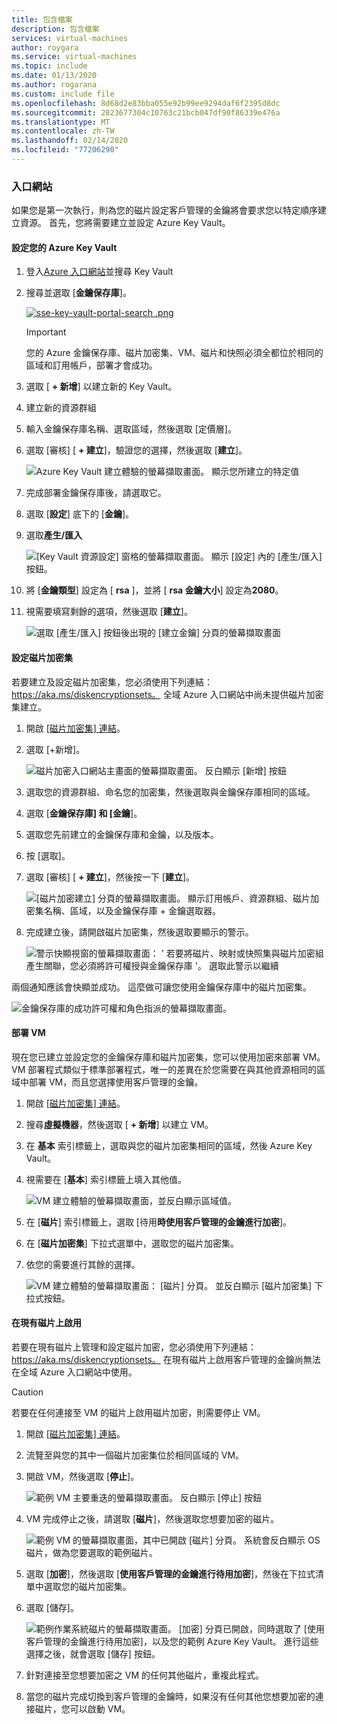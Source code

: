 ```yaml
---
title: 包含檔案
description: 包含檔案
services: virtual-machines
author: roygara
ms.service: virtual-machines
ms.topic: include
ms.date: 01/13/2020
ms.author: rogarana
ms.custom: include file
ms.openlocfilehash: 8d68d2e83bba055e92b99ee9294daf6f2395d8dc
ms.sourcegitcommit: 2823677304c10763c21bcb047df90f86339e476a
ms.translationtype: MT
ms.contentlocale: zh-TW
ms.lasthandoff: 02/14/2020
ms.locfileid: "77206290"
---
```

### <a name="portal"></a>入口網站

如果您是第一次執行，則為您的磁片設定客戶管理的金鑰將會要求您以特定順序建立資源。 首先，您將需要建立並設定 Azure Key Vault。

#### <a name="setting-up-your-azure-key-vault"></a>設定您的 Azure Key Vault

1. 登入[Azure 入口網站](https://portal.azure.com/)並搜尋 Key Vault
1. 搜尋並選取 [**金鑰保存庫**]。

    [![sse-key-vault-portal-search .png](media/virtual-machines-disk-encryption-portal/sse-key-vault-portal-search.png)](media/virtual-machines-disk-encryption-portal/sse-key-vault-portal-search-expanded.png#lightbox)

    > [!IMPORTANT]
    > 您的 Azure 金鑰保存庫、磁片加密集、VM、磁片和快照必須全都位於相同的區域和訂用帳戶，部署才會成功。

1. 選取 [ **+ 新增**] 以建立新的 Key Vault。
1. 建立新的資源群組
1. 輸入金鑰保存庫名稱、選取區域，然後選取 [定價層]。
1. 選取 [審核] [ **+ 建立**]，驗證您的選擇，然後選取 [**建立**]。

    ![Azure Key Vault 建立體驗的螢幕擷取畫面。 顯示您所建立的特定值](media/virtual-machines-disk-encryption-portal/sse-create-a-key-vault.png)

1. 完成部署金鑰保存庫後，請選取它。
1. 選取 [**設定**] 底下的 [**金鑰**]。
1. 選取**產生/匯入**

    ![[Key Vault 資源設定] 窗格的螢幕擷取畫面。 顯示 [設定] 內的 [產生/匯入] 按鈕。](media/virtual-machines-disk-encryption-portal/sse-key-vault-generate-settings.png)

1. 將 [**金鑰類型**] 設定為 [ **rsa** ]，並將 [ **rsa 金鑰大小**] 設定為**2080**。
1. 視需要填寫剩餘的選項，然後選取 [**建立**]。

    ![選取 [產生/匯入] 按鈕後出現的 [建立金鑰] 分頁的螢幕擷取畫面](media/virtual-machines-disk-encryption-portal/sse-create-a-key-generate.png)

#### <a name="setting-up-your-disk-encryption-set"></a>設定磁片加密集

若要建立及設定磁片加密集，您必須使用下列連結： https://aka.ms/diskencryptionsets。 全域 Azure 入口網站中尚未提供磁片加密集建立。

1. 開啟 [[磁片加密集] 連結](https://aka.ms/diskencryptionsets)。
1. 選取 [+新增]。

    ![磁片加密入口網站主畫面的螢幕擷取畫面。 反白顯示 [新增] 按鈕](media/virtual-machines-disk-encryption-portal/sse-create-disk-encryption-set.png)

1. 選取您的資源群組、命名您的加密集，然後選取與金鑰保存庫相同的區域。
1. 選取 [**金鑰保存庫] 和 [金鑰**]。
1. 選取您先前建立的金鑰保存庫和金鑰，以及版本。
1. 按 [選取]。
1. 選取 [審核] [ **+ 建立**]，然後按一下 [**建立**]。

    ![[磁片加密建立] 分頁的螢幕擷取畫面。 顯示訂用帳戶、資源群組、磁片加密集名稱、區域，以及金鑰保存庫 + 金鑰選取器。](media/virtual-machines-disk-encryption-portal/sse-disk-enc-set-blade-key.png)

1. 完成建立後，請開啟磁片加密集，然後選取要顯示的警示。

    ![警示快顯視窗的螢幕擷取畫面： ' 若要將磁片、映射或快照集與磁片加密組產生關聯，您必須將許可權授與金鑰保存庫 '。 選取此警示以繼續](media/virtual-machines-disk-encryption-portal/sse-disk-enc-alert-fix.png)

兩個通知應該會快顯並成功。 這麼做可讓您使用金鑰保存庫中的磁片加密集。

![金鑰保存庫的成功許可權和角色指派的螢幕擷取畫面。](media/virtual-machines-disk-encryption-portal/disk-enc-notification-success.png)

#### <a name="deploy-a-vm"></a>部署 VM

現在您已建立並設定您的金鑰保存庫和磁片加密集，您可以使用加密來部署 VM。
VM 部署程式類似于標準部署程式，唯一的差異在於您需要在與其他資源相同的區域中部署 VM，而且您選擇使用客戶管理的金鑰。

1. 開啟 [[磁片加密集] 連結](https://aka.ms/diskencryptionsets)。
1. 搜尋**虛擬機器**，然後選取 [ **+ 新增**] 以建立 VM。
1. 在 **基本** 索引標籤上，選取與您的磁片加密集相同的區域，然後 Azure Key Vault。
1. 視需要在 [**基本**] 索引標籤上填入其他值。

    ![VM 建立體驗的螢幕擷取畫面，並反白顯示區域值。](media/virtual-machines-disk-encryption-portal/sse-create-a-vm-region.png)

1. 在 [**磁片**] 索引標籤上，選取 [待用**時使用客戶管理的金鑰進行加密**]。
1. 在 [**磁片加密集**] 下拉式選單中，選取您的磁片加密集。
1. 依您的需要進行其餘的選擇。

    ![VM 建立體驗的螢幕擷取畫面： [磁片] 分頁。 並反白顯示 [磁片加密集] 下拉式按鈕。](media/virtual-machines-disk-encryption-portal/sse-create-vm-select-cmk-encryption-set.png)

#### <a name="enable-on-an-existing-disk"></a>在現有磁片上啟用

若要在現有磁片上管理和設定磁片加密，您必須使用下列連結： https://aka.ms/diskencryptionsets。 在現有磁片上啟用客戶管理的金鑰尚無法在全域 Azure 入口網站中使用。

> [!CAUTION]
> 若要在任何連接至 VM 的磁片上啟用磁片加密，則需要停止 VM。

1. 開啟 [[磁片加密集] 連結](https://aka.ms/diskencryptionsets)。
1. 流覽至與您的其中一個磁片加密集位於相同區域的 VM。
1. 開啟 VM，然後選取 [**停止**]。

    ![範例 VM 主要重迭的螢幕擷取畫面。 反白顯示 [停止] 按鈕](media/virtual-machines-disk-encryption-portal/sse-stop-VM-to-encrypt-disk.png)

1. VM 完成停止之後，請選取 [**磁片**]，然後選取您想要加密的磁片。

    ![範例 VM 的螢幕擷取畫面，其中已開啟 [磁片] 分頁。 系統會反白顯示 OS 磁片，做為您要選取的範例磁片。](media/virtual-machines-disk-encryption-portal/sse-existing-disk-select.png)

1. 選取 [**加密**]，然後選取 [**使用客戶管理的金鑰進行待用加密**]，然後在下拉式清單中選取您的磁片加密集。
1. 選取 [儲存]。

    ![範例作業系統磁片的螢幕擷取畫面。 [加密] 分頁已開啟，同時選取了 [使用客戶管理的金鑰進行待用加密]，以及您的範例 Azure Key Vault。 進行這些選擇之後，就會選取 [儲存] 按鈕。](media/virtual-machines-disk-encryption-portal/sse-encrypt-existing-disk-customer-managed-key.png)

1. 針對連接至您想要加密之 VM 的任何其他磁片，重複此程式。
1. 當您的磁片完成切換到客戶管理的金鑰時，如果沒有任何其他您想要加密的連接磁片，您可以啟動 VM。
